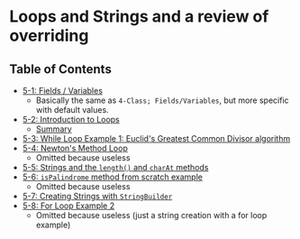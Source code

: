 # Loops and Strings and a review of overriding

## Table of Contents
* [5-1: Fields / Variables](lec5-1.md)
  * Basically the same as `4-Class; Fields/Variables`, but more specific with default values.
* [5-2: Introduction to Loops](lec5-2.md)
  * [Summary](lec5-2.md/#summary)
* [5-3: While Loop Example 1:  Euclid's Greatest Common Divisor algorithm](lec5-3.md)
* [5-4: Newton's Method Loop](..)
  * Omitted because useless
* [5-5: Strings and the `length()` and `charAt` methods](lec5-5.md)
* [5-6: `isPalindrome` method from scratch example](...)
  * Omitted because useless
* [5-7: Creating Strings with `StringBuilder`](lec5-7.md)
* [5-8: For Loop Example 2](...)
  * Omitted because useless (just a string creation with a for loop example)
